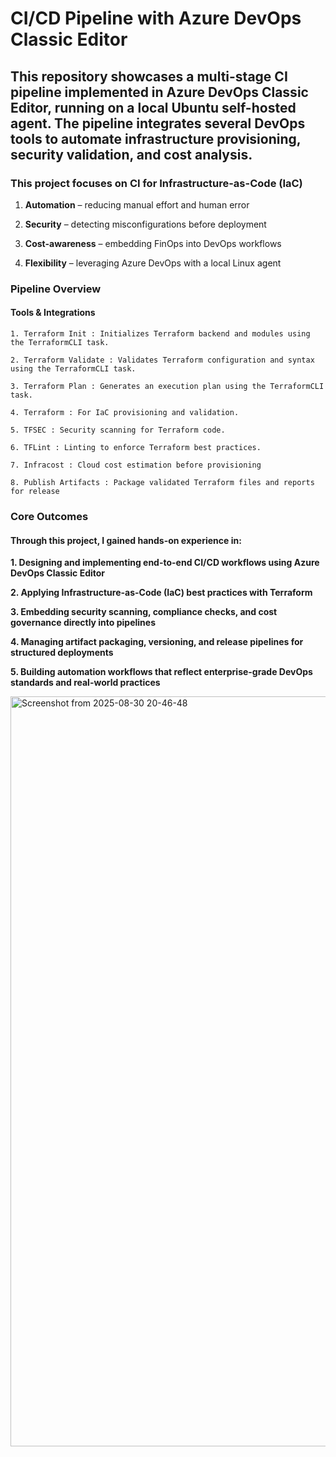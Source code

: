 # CI/CD Pipeline with Azure DevOps Classic Editor


## This repository showcases a multi-stage CI pipeline implemented in Azure DevOps Classic Editor, running on a local Ubuntu self-hosted agent. The pipeline integrates several DevOps tools to automate infrastructure provisioning, security validation, and cost analysis.

### This project focuses on CI for Infrastructure-as-Code (IaC)

1. **Automation** – reducing manual effort and human error

2. **Security** – detecting misconfigurations before deployment

3. **Cost-awareness** – embedding FinOps into DevOps workflows

4. **Flexibility** – leveraging Azure DevOps with a local Linux agent



### Pipeline Overview

#### Tools & Integrations

    1. Terraform Init : Initializes Terraform backend and modules using the TerraformCLI task.

    2. Terraform Validate : Validates Terraform configuration and syntax using the TerraformCLI task.

    3. Terraform Plan : Generates an execution plan using the TerraformCLI task.

    4. Terraform : For IaC provisioning and validation.

    5. TFSEC : Security scanning for Terraform code.

    6. TFLint : Linting to enforce Terraform best practices.

    7. Infracost : Cloud cost estimation before provisioning

    8. Publish Artifacts : Package validated Terraform files and reports for release


### Core Outcomes

#### Through this project, I gained hands-on experience in:

**1. Designing and implementing end-to-end CI/CD workflows using Azure DevOps Classic Editor**

**2. Applying Infrastructure-as-Code (IaC) best practices with Terraform**

**3. Embedding security scanning, compliance checks, and cost governance directly into pipelines**

**4. Managing artifact packaging, versioning, and release pipelines for structured deployments**

**5. Building automation workflows that reflect enterprise-grade DevOps standards and real-world practices**


<img width="1920" height="1200" alt="Screenshot from 2025-08-30 20-46-48" src="https://github.com/user-attachments/assets/63a633a1-73ee-444b-8a2f-633fa61cb878" />
